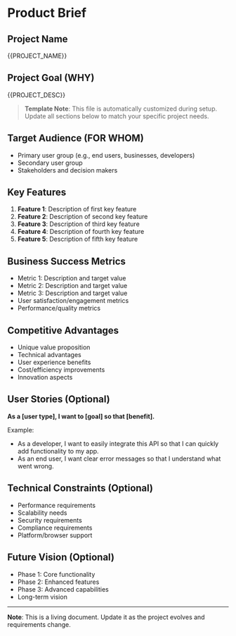 # Product Brief

## Project Name
{{PROJECT_NAME}}

## Project Goal (WHY)
{{PROJECT_DESC}}

> **Template Note**: This file is automatically customized during setup. Update all sections below to match your specific project needs.

## Target Audience (FOR WHOM)
<!-- Update with your target users -->
- Primary user group (e.g., end users, businesses, developers)
- Secondary user group
- Stakeholders and decision makers

## Key Features
<!-- Update with your project's main features -->
1. **Feature 1**: Description of first key feature
2. **Feature 2**: Description of second key feature
3. **Feature 3**: Description of third key feature
4. **Feature 4**: Description of fourth key feature
5. **Feature 5**: Description of fifth key feature

## Business Success Metrics
<!-- Define how success will be measured -->
- Metric 1: Description and target value
- Metric 2: Description and target value
- Metric 3: Description and target value
- User satisfaction/engagement metrics
- Performance/quality metrics

## Competitive Advantages
<!-- What makes your project unique -->
- Unique value proposition
- Technical advantages
- User experience benefits
- Cost/efficiency improvements
- Innovation aspects

## User Stories (Optional)
<!-- Add specific user stories as needed -->

**As a [user type], I want to [goal] so that [benefit].**

Example:
- As a developer, I want to easily integrate this API so that I can quickly add functionality to my app.
- As an end user, I want clear error messages so that I understand what went wrong.

## Technical Constraints (Optional)
<!-- Document any technical limitations or requirements -->
- Performance requirements
- Scalability needs
- Security requirements
- Compliance requirements
- Platform/browser support

## Future Vision (Optional)
<!-- Roadmap and future enhancements -->
- Phase 1: Core functionality
- Phase 2: Enhanced features
- Phase 3: Advanced capabilities
- Long-term vision

---

**Note**: This is a living document. Update it as the project evolves and requirements change.
